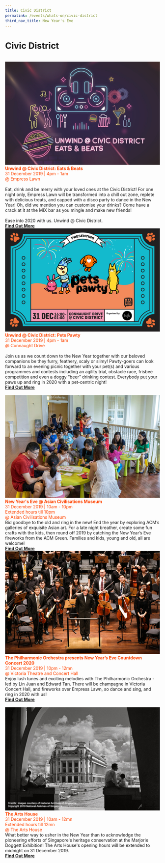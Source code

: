 ```yaml
---
title: Civic District
permalink: /events/whats-on/civic-district
third_nav_title: New Year's Eve
---
```


# Civic District

<br>
      <a href="https://silentdisco-countdown2020.peatix.com/"> <img src="/images/(CD)-eats-and-beats-kv-website.jpg" /></a>    
      <font color="orangered"><b>Unwind @ Civic District: Eats & Beats</b></font>
      <font color="orangered"><br>31 December 2019 | 4pm - 1am</font>
      <font color="orangered"><br> @ Empress Lawn</font>
      <br>
      <br>Eat, drink and be merry with your loved ones at the Civic District! For one night only, Empress Lawn will be transformed into a chill out zone, replete with delicious treats, and capped with a disco party to dance in the New Year! Oh, did we mention you can customise your drinks? Come have a crack at it at the MIX bar as you mingle and make new friends!
      <br>
      <br>
Ease into 2020 with us. Unwind @ Civic District.
      <font color="orangered"><b><br><a href="https://silentdisco-countdown2020.peatix.com/">Find Out More</a></b></font>
      <br>     
     <a href="https://instagram.com/petspawty?igshid=ldd4qvpivf4p"> <img src="/images/pets-pawty-kv-updated.jpg" /></a>
      <font color="orangered"><b>Unwind @ Civic District: Pets Pawty</b></font>
      <font color="orangered"><br>31 December 2019 | 4pm - 1am</font>
      <font color="orangered"><br> @ Connaught Drive</font>
      <br>
      <br>Join us as we count down to the New Year together with our beloved companions be they furry, feathery, scaly or slimy! Pawty-goers can look forward to an evening picnic together with your pet(s) and various programmes and contests including an agility trial, obstacle race, frisbee competition and even a doggy “beer” drinking contest. Everybody put your paws up and ring in 2020 with a pet-centric night!
      <font color="orangered"><b><br><a href="https://instagram.com/petspawty?igshid=ldd4qvpivf4p">Find Out More</a></b></font>
      <br>
      <br>
     <a href="https://www.acm.org.sg/"> <img src="/images/CDAsianCivilisationsMuseum.jpg" /></a>
      <font color="orangered"><b>New Year's Eve @ Asian Civilisations Museum</b></font>
      <font color="orangered"><br>31 December 2019 | 10am - 10pm</font>
      <font color="orangered"><br> Extended hours till 10pm </font>
      <font color="orangered"><br> @ Asian Civilisations Museum </font>  
      <br>Bid goodbye to the old and ring in the new! End the year by exploring ACM’s galleries of exquisite Asian art. For a late night breather, create some fun crafts with the kids, then round off 2019 by catching the New Year’s Eve fireworks from the ACM Green. Families and kids, young and old, all are welcome!
      <font color="orangered"><b><br><a href="https://www.acm.org.sg/">Find Out More</a></b></font>
      <br>      
     <a href="https://www.sistic.com.sg/events/nye1219"> <img src="/images/CDVictoriaTheaterandConcert.jpg" /></a>
      <font color="orangered"><b>The Philharmonic Orchestra presents New Year’s Eve Countdown Concert 2020</b></font>
      <font color="orangered"><br>31 December 2019 | 10pm - 12mn</font>
      <font color="orangered"><br> @ Victoria Theatre and Concert Hall </font>  
      <br>Enjoy lush tunes and exciting melodies with The Philharmonic Orchestra - led by Lin Juan and Edward Tan. There will be champagne in Victoria Concert Hall, and fireworks over Empress Lawn, so dance and sing, and ring in 2020 with us!
      <font color="orangered"><b><br><a href="https://www.sistic.com.sg/events/nye1219">Find Out More</a></b></font>
      <br>
      <br>
     <a href="https://www.theartshouse.sg/whats-on/marjorie-doggett-exhibition"> <img src="/images/CDTheArtHouse.jpg" /></a>
      <font color="orangered"><b>The Arts House</b></font>
      <font color="orangered"><br>31 December 2019 | 10am - 12mn</font>
      <font color="orangered"><br> Extended hours till 12mn </font>
      <font color="orangered"><br> @ The Arts House </font>  
      <br>What better way to usher in the New Year than to acknowledge the pioneering efforts of Singapore's heritage conservation at the Marjorie Doggett Exhibition! The Arts House's opening hours will be extended to midnight on 31 December 2019.
      <font color="orangered"><b><br><a href="https://www.theartshouse.sg/whats-on/marjorie-doggett-exhibition">Find Out More</a></b></font>
      <br>
